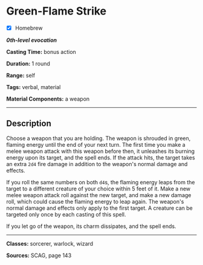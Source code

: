 # Green-Flame Strike

- [x] Homebrew

***0th-level evocation***

**Casting Time:** bonus action

**Duration:** 1 round

**Range:** self

**Tags:** verbal, material

**Material Components:** a weapon

---

## Description
Choose a weapon that you are holding.
The weapon is shrouded in green, flaming energy until the end of your next turn.
The first time you make a melee weapon attack with this weapon before then, it unleashes its burning energy upon its target, and the spell ends.
If the attack hits, the target takes an extra `2d4` fire damage in addition to the weapon's normal damage and effects.

If you roll the same numbers on both `d4`s, the flaming energy leaps from the target to a different creature of your choice within 5 feet of it.
Make a new melee weapon attack roll against the new target, and make a new damage roll, which could cause the flaming energy to leap again.
The weapon's normal damage and effects only apply to the first target.
A creature can be targeted only once by each casting of this spell.

If you let go of the weapon, its charm dissipates, and the spell ends.

---

**Classes:** sorcerer, warlock, wizard

**Sources:** SCAG, page 143

<!-- QA pass needed -->
